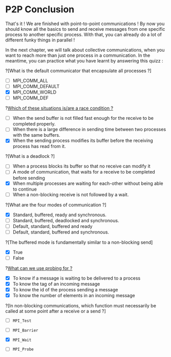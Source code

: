 # P2P Conclusion

That's it ! We are finished with point-to-point communications !
By now you should know all the basics to send and receive messages from one specific process to another specific process. With that, you can already do a lot of different funky things in parallel !

In the next chapter, we will talk about collective communications, when you want to reach more than just one process in a communication. In the meantime, you can practice what you have learnt by answering this quizz :

?[What is the default communicator that encapsulate all processes ?]
-[ ] MPI_COMM_ALL
-[ ] MPI_COMM_DEFAULT
-[X] MPI_COMM_WORLD
-[ ] MPI_COMM_DEF

?[Which of these situations is/are a race condition ?](multiple)
-[ ] When the send buffer is not filled fast enough for the receive to be completed properly.
-[ ] When there is a large difference in sending time between two processes with the same buffers.
-[X] When the sending process modifies its buffer before the receiving process has read from it.

?[What is a deadlock ?]
-[ ] When a process blocks its buffer so that no receive can modify it
-[ ] A mode of communication, that waits for a receive to be completed before sending
-[X] When multiple processes are waiting for each-other without being able to continue
-[ ] When a non-blocking receive is not followed by a wait.

?[What are the four modes of communication ?]
-[X] Standard, buffered, ready and synchronous.
-[ ] Standard, buffered, deadlocked and synchronous.
-[ ] Default, standard, buffered and ready
-[ ] Default, standard, buffered and synchronous.

?[The buffered mode is fundamentally similar to a non-blocking send]
-[X] True
-[ ] False

?[What can we use probing for ?](multiple)
-[X] To know if a message is waiting to be delivered to a process
-[X] To know the tag of an incoming message
-[X] To know the id of the process sending a message
-[X] To know the number of elements in an incoming message

?[In non-blocking communications, which function must necessarily be called at some point after a receive or a send ?]
-[ ] `MPI_Test`
-[ ] `MPI_Barrier`
-[X] `MPI_Wait`
-[ ] `MPI_Probe`

